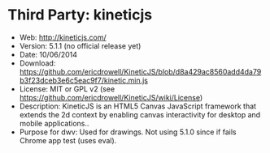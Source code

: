 Third Party: kineticjs
======================

* Web: http://kineticjs.com/
* Version: 5.1.1 (no official release yet)
* Date: 10/06/2014
* Download: https://github.com/ericdrowell/KineticJS/blob/d8a429ac8560add4da79b3f23dceb3e6c5eac9f7/kinetic.min.js
* License: MIT or GPL v2 (see https://github.com/ericdrowell/KineticJS/wiki/License)
* Description: KineticJS is an HTML5 Canvas JavaScript framework that extends the 2d context by enabling canvas interactivity for desktop and mobile applications..
* Purpose for dwv: Used for drawings. Not using 5.1.0 since if fails Chrome app test (uses eval).
